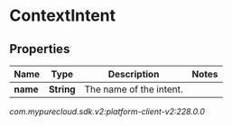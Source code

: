 # ContextIntent


## Properties

| Name | Type | Description | Notes |
| ------------ | ------------- | ------------- | ------------- |
| **name** | **String** | The name of the intent. |  |




_com.mypurecloud.sdk.v2:platform-client-v2:228.0.0_
